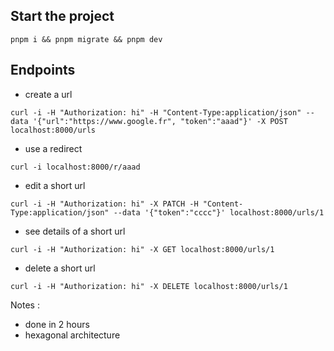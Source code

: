 ## Start the project
```
pnpm i && pnpm migrate && pnpm dev
```

## Endpoints
- create a url
```
curl -i -H "Authorization: hi" -H "Content-Type:application/json" --data '{"url":"https://www.google.fr", "token":"aaad"}' -X POST localhost:8000/urls
```

- use a redirect
```
curl -i localhost:8000/r/aaad
```

- edit a short url
```
curl -i -H "Authorization: hi" -X PATCH -H "Content-Type:application/json" --data '{"token":"cccc"}' localhost:8000/urls/1
```

- see details of a short url
```
curl -i -H "Authorization: hi" -X GET localhost:8000/urls/1
```

- delete a short url
```
curl -i -H "Authorization: hi" -X DELETE localhost:8000/urls/1
```

Notes :
- done in 2 hours
- hexagonal architecture